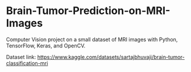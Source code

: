 # Brain-Tumor-Prediction-on-MRI-Images
Computer Vision project on a small dataset of MRI images with Python, TensorFlow, Keras, and OpenCV.

Dataset link: https://www.kaggle.com/datasets/sartajbhuvaji/brain-tumor-classification-mri

